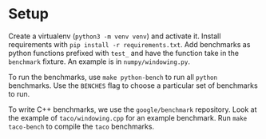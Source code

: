 # Setup

Create a virtualenv (`python3 -m venv venv`) and activate it. Install requirements with `pip install -r requirements.txt`. Add benchmarks as python functions prefixed with `test_` and have the function take in the `benchmark` fixture. An example is in `numpy/windowing.py`. 

To run the benchmarks, use `make python-bench` to run all `python` benchmarks. Use the `BENCHES` flag to choose a particular set of benchmarks to run.

To write C++ benchmarks, we use the `google/benchmark` repository. Look at the example of `taco/windowing.cpp` for an example benchmark. Run `make taco-bench` to compile the `taco` benchmarks.
